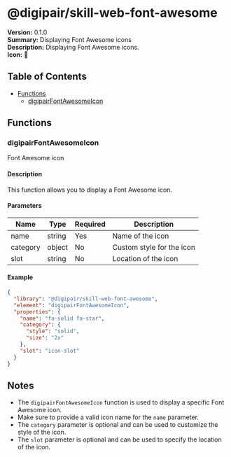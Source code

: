 # @digipair/skill-web-font-awesome

**Version:** 0.1.0  
**Summary:** Displaying Font Awesome icons  
**Description:** Displaying Font Awesome icons.  
**Icon:** 🎨

## Table of Contents

- [Functions](#functions)
  - [digipairFontAwesomeIcon](#digipairfontawesomeicon)

## Functions

### digipairFontAwesomeIcon

Font Awesome icon

#### Description

This function allows you to display a Font Awesome icon.

#### Parameters

| Name      | Type   | Required | Description                      |
|-----------|--------|----------|----------------------------------|
| name      | string | Yes      | Name of the icon                 |
| category   | object | No       | Custom style for the icon        |
| slot      | string | No       | Location of the icon             |

#### Example

```json
{
  "library": "@digipair/skill-web-font-awesome",
  "element": "digipairFontAwesomeIcon",
  "properties": {
    "name": "fa-solid fa-star",
    "category": {
      "style": "solid",
      "size": "2x"
    },
    "slot": "icon-slot"
  }
}
```

## Notes

- The `digipairFontAwesomeIcon` function is used to display a specific Font Awesome icon.
- Make sure to provide a valid icon name for the `name` parameter.
- The `category` parameter is optional and can be used to customize the style of the icon.
- The `slot` parameter is optional and can be used to specify the location of the icon.